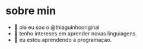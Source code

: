 # sobre min 


- 👋 ola eu sou o @thiaguinhooriginal
- 👀 tenho intereses em aprender novas linguiagens.
- 🌱 eu estou aprendendo a programaçao.
